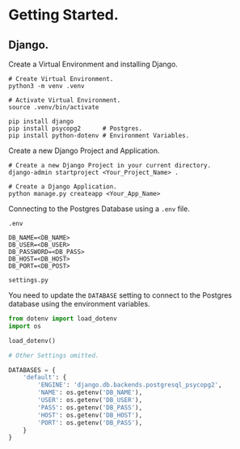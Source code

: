 # Getting Started.

## Django.

Create a Virtual Environment and installing Django.

```shell
# Create Virtual Environment.
python3 -m venv .venv

# Activate Virtual Environment.
source .venv/bin/activate

pip install django
pip install psycopg2      # Postgres.
pip install python-dotenv # Environment Variables.
```
  
Create a new Django Project and Application.

```shell
# Create a new Django Project in your current directory.
django-admin startproject <Your_Project_Name> .

# Create a Django Application.
python manage.py createapp <Your_App_Name>
```

Connecting to the Postgres Database using a `.env` file.

`.env`

```
DB_NAME=<DB_NAME>
DB_USER=<DB_USER>
DB_PASSWORD=<DB_PASS>
DB_HOST=<DB_HOST>
DB_PORT=<DB_POST>
```

`settings.py`

You need to update the `DATABASE` setting to connect to the Postgres database using
the environment variables.

```python
from dotenv import load_dotenv
import os

load_dotenv()

# Other Settings omitted.

DATABASES = {
    'default': {
        'ENGINE': 'django.db.backends.postgresql_psycopg2',
        'NAME': os.getenv('DB_NAME'), 
        'USER': os.getenv('DB_USER'),
        'PASS': os.getenv('DB_PASS'),
        'HOST': os.getenv('DB_HOST'), 
        'PORT': os.getenv('DB_PASS'),
    }
}
```
